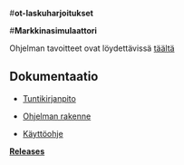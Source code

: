 #__ot-laskuharjoitukset__


#__Markkinasimulaattori__

Ohjelman tavoitteet ovat löydettävissä [täältä](dokumentaatio/määrittelydokumentti.md)

## Dokumentaatio

- [Tuntikirjanpito](dokumentaatio/tuntikirjanpito.md)

- [Ohjelman rakenne](dokumentaatio/rakenne.md)

- [Käyttöohje](dokumentaatio/käyttöohje.md)



[__Releases__](https://github.com/vornsami/ot-harjoitustyo/releases)
